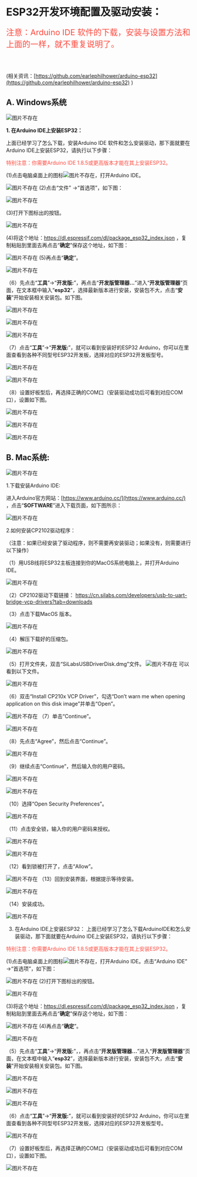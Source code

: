 # **ESP32开发环境配置及驱动安装：**

<span style="font-size: 22px;"><span style="color: rgb(255, 76, 65); font-size: 22px;">注意：Arduino IDE 软件的下载，安装与设置方法和上面的一样，就不重复说明了。</span></span>

<br>
<br>

(相关资讯：[https://github.com/earlephilhower/arduino-esp32](https://github.com/earlephilhower/arduino-esp32) )

## **A. Windows系统**

![图片不存在](./media/eef95a4f71c9316e41a35813556e51da.png)

**1. 在Arduino IDE上安装ESP32：**

上面已经学习了怎么下载，安装Arduino IDE 软件和怎么安装驱动，那下面就要在Arduino IDE上安装ESP32，请执行以下步骤：

<span style="color: rgb(255, 76, 65);">特别注意：你需要Arduino IDE 1.8.5或更高版本才能在其上安装ESP32。</span>

(1)点击电脑桌面上的图标![图片不存在](./media/2aa3f7ff09ff5841f1864c521af61cbd.png)，打开Arduino IDE。

![图片不存在](./media/e50b14820c3bb291108dc8b9c0c12843.png)
(2)点击“文件” →“首选项”，如下图：

![图片不存在](./media/339b8fc0220890b15cac94e7fefd8e7f.png)

(3)打开下图标出的按钮。

![图片不存在](./media/dd6d3ea8b8ab77977ff2b2af74dbcdab.png)

(4)将这个地址：https://dl.espressif.com/dl/package_esp32_index.json ，复制粘贴到里面去再点击“**确定**”保存这个地址，如下图：

![图片不存在](./media/0f4697f40d0e4c73cdaa36a15034e63b.png)
(5)再点击“**确定**”。

![图片不存在](./media/11dd827f1f17588419bf7be03a47211d.png)

（6）先点击“**工具**”→“**开发版:**”，再点击“**开发版管理器...**”进入“**开发版管理器**”页面，在文本框中输入“**esp32**”，选择最新版本进行安装，安装包不大，点击“**安装**”开始安装相关安装包。如下图。

![图片不存在](./media/486d22dca3d5007c0866fe0dd4b3075e.png)

![图片不存在](./media/fe7700b0fc213248a7b2d09cd6fc20ae.png)

![图片不存在](./media/26766efa26cbdaa8d507e52e40317158.png)

（7）点击“**工具**”→“**开发版:**”，就可以看到安装好的ESP32 Arduino，你可以在里面查看到各种不同型号ESP32开发板，选择对应的ESP32开发板型号。

![图片不存在](./media/7d924f3a05df1addfd61d26a4b1f9eff.png)

![图片不存在](./media/07bbc456b0cfb6f5393701025233b38b.png)

（8）设置好板型后，再选择正确的COM口（安装驱动成功后可看到对应COM口），设置如下图。

![图片不存在](./media/65fcafd5ca192f1d566779a819e04d00.png)

![图片不存在](./media/2cdb1757b32b480e3dac16aa8385e13c.png)

![图片不存在](./media/3270b2614818b728fb3fdd4a45d239f9.png)

## B. Mac系统:

![图片不存在](./media/a94b5505840316715e4bc9badd0421ba.png)

1.下载安装Arduino IDE:

进入Arduino官方网站：[https://www.arduino.cc/](https://www.arduino.cc/) ，点击“**SOFTWARE**”进入下载页面，如下图所示：

![图片不存在](./media/2f1dce89630be8f6fdd23f38ab7097ec.png)

2.如何安装CP2102驱动程序：

（注意：如果已经安装了驱动程序，则不需要再安装驱动；如果没有，则需要进行以下操作）

（1）用USB线将ESP32主板连接到你的MacOS系统电脑上，并打开Arduino IDE。

![图片不存在](./media/a694cc7590112b9becc48e0ad33588ea.png)

（2）CP2102驱动下载链接：
https://cn.silabs.com/developers/usb-to-uart-bridge-vcp-drivers?tab=downloads

（3）点击下载MacOS 版本。

![图片不存在](./media/a369c4f935f32560b84a9b3b756c7dc5.png)

（4）解压下载好的压缩包。

![图片不存在](./media/43f7535e76478fc4bd3b4f7eb68ee068.png)

（5）打开文件夹，双击“SiLabsUSBDriverDisk.dmg”文件。
![图片不存在](./media/e339ed4aa5a59a7ffbd426da57cc5522.png)
可以看到以下文件。

![图片不存在](./media/ba80c239c55f073ad212e110898c9be5.png)

（6）双击“Install CP210x VCP Driver”，勾选“Don’t warn me when opening application on this disk image”并单击“Open”。

![图片不存在](./media/b90f9fec981a67e60d6d973049c8480a.png)
（7）单击“Continue”。

![图片不存在](./media/e3d154346714057c76f44a429d30bc75.png)

（8）先点击“Agree”，然后点击“Continue”。

![图片不存在](./media/df1b62568fc2737d10bebe86364d6240.png)

（9）继续点击“Continue”，然后输入你的用户密码。

![图片不存在](./media/8d5943e9f17648b7b345f2cb921835e8.png)

![图片不存在](./media/d5caae5575fc94e8837daad3675dd164.png)

（10）选择“Open Security Preferences”。

![图片不存在](./media/36fe00477b7e98da6cd3f7d4e074c489.png)

（11）点击安全锁，输入你的用户密码来授权。

![图片不存在](./media/4889cc38b37c1df851c7772aa1f74fe4.png)

![图片不存在](./media/85556fc015cdb38f51375ace1c498585.png)

（12）看到锁被打开了，点击“Allow”。

![图片不存在](./media/bb9213f09221a88dee06bd4ff792cd4c.png)
（13）回到安装界面，根据提示等待安装。

![图片不存在](./media/d49cc02c9a101542bb4a8572da600dfe.png)

（14）安装成功。

![图片不存在](./media/dead537234a8ea1a9feab59bc451eebb.png)

3. 在Arduino IDE上安装ESP32：
上面已经学习了怎么下载ArduinoIDE和怎么安装驱动，那下面就要在Arduino IDE上安装ESP32，请执行以下步骤：

<span style="color: rgb(255, 76, 65);">特别注意：你需要Arduino IDE 1.8.5或更高版本才能在其上安装ESP32。</span>

(1)点击电脑桌面上的图标![图片不存在](./media/2aa3f7ff09ff5841f1864c521af61cbd.png)，打开Arduino IDE。点击“Arduino IDE” →“首选项”，如下图：

![图片不存在](./media/9a1550c0afb15d603b35c14fc7eb9419.png)
(2)打开下图标出的按钮。

![图片不存在](./media/2021aa4872f771da0789e9d4d35c778e.png)

(3)将这个地址：https://dl.espressif.com/dl/package_esp32_index.json ，复制粘贴到里面去再点击“**确定**”保存这个地址，如下图：

![图片不存在](./media/01edadc223784029595d586e60336c53.png)
(4)再点击“**确定**”。

![图片不存在](./media/f88fa3fc64d0e88254ed1f1960ff20cf.png)

（5）先点击“**工具**”→“**开发版:**”，，再点击“**开发版管理器...**”进入“**开发版管理器**”页面，在文本框中输入“**esp32**”，选择最新版本进行安装，安装包不大，点击“**安装**”开始安装相关安装包。如下图。

![图片不存在](./media/b190d9a92887ff3f38fd00f9ef6a7bc6.png)

![图片不存在](./media/1bd7dab9f8e78713466d019451110080.png)

![图片不存在](./media/032996f813d7ccb74e4c6c8a6a13486f.png)

（6）点击“**工具**”→“**开发版:**”，就可以看到安装好的ESP32 Arduino，你可以在里面查看到各种不同型号ESP32开发板，选择对应的ESP32开发板型号。

![图片不存在](./media/40fb53f0ba1f781650ac404f8a25a3b6.png)

（7）设置好板型后，再选择正确的COM口（安装驱动成功后可看到对应COM口），设置如下图。

![图片不存在](./media/b240beb6e80e99e17c399d6d65f03fb4.png)




